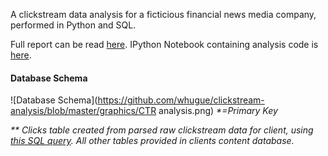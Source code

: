 A clickstream data analysis for a ficticious financial news media company, performed in Python and SQL.

Full report can be read [here](https://github.com/whugue/clickstream-analysis/blob/master/clickstream-analysis-writeup.pdf). IPython Notebook containing analysis code is [here](https://github.com/whugue/clickstream-analysis/blob/master/click-rate-analysis.ipynb).


#### Database Schema
![Database Schema](https://github.com/whugue/clickstream-analysis/blob/master/graphics/CTR analysis.png)
_*=Primary Key_

_** Clicks table created from parsed raw clickstream data for client, using [this SQL query](https://github.com/whugue/clickstream-analysis/blob/master/parse-log.sql). All other tables provided in clients content database._